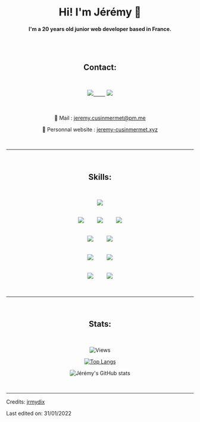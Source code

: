 <h1 align="center">Hi! I'm Jérémy 🙂</h1>
<h4 align="center">I'm a 20 years old junior web developer based in France.</h4>

<br><br><h2 align="center">Contact:</h2><br>

<div align="center">
<a href="https://www.linkedin.com/in/jeremy-cusinmermet/"><img src="https://img.shields.io/badge/-LinkedIn-0a66c2?style=for-the-badge&logo=linkedin&logoColor=fff&labelColor=282828">&nbsp;&nbsp;&nbsp;&nbsp;&nbsp;&nbsp;&nbsp;&nbsp;</a>
<a href="https://github.com/jrmydix"><img src="https://img.shields.io/badge/-Github-f0f6fc?style=for-the-badge&logo=github&logoColor=fff&labelColor=282828"></a>

<br><br>
📧 Mail : jeremy.cusinmermet@pm.me

🔗 Personnal website : [jeremy-cusinmermet.xyz](https://jeremy-cusinmermet.xyz)

</div><br>

<hr>

<br><h2 align="center">Skills:</h2><br>

<p>
<div align="center">
  <img src="https://img.shields.io/badge/-HTML-ff6600?style=for-the-badge&logo=html5&logoColor=ff6600&labelColor=282828">
  
  <br><img src="https://img.shields.io/badge/-CSS-264ee4?style=for-the-badge&logo=css3&logoColor=264ee4&labelColor=282828">&nbsp;&nbsp;&nbsp;&nbsp;&nbsp;&nbsp;&nbsp;&nbsp;
  <img src="https://img.shields.io/badge/-Sass-bf4080?style=for-the-badge&logo=sass&logoColor=bf4080&labelColor=282828">&nbsp;&nbsp;&nbsp;&nbsp;&nbsp;&nbsp;&nbsp;&nbsp;
  <img src="https://img.shields.io/badge/-Bootstrap-860afb?style=for-the-badge&logo=bootstrap&logoColor=860afb&labelColor=282828">

<br><img src="https://img.shields.io/badge/-JavaScript-f7df1e?style=for-the-badge&logo=javascript&logoColor=f7df1e&labelColor=282828">&nbsp;&nbsp;&nbsp;&nbsp;&nbsp;&nbsp;&nbsp;&nbsp;
<img src="https://img.shields.io/badge/-React-5cd9ff?style=for-the-badge&logo=react&logoColor=5cd9ff&labelColor=282828">

<br><img src="https://img.shields.io/badge/-PHP-787cb4?style=for-the-badge&logo=php&logoColor=787cb4&labelColor=282828">&nbsp;&nbsp;&nbsp;&nbsp;&nbsp;&nbsp;&nbsp;&nbsp;
<img src="https://img.shields.io/badge/-Symfony-fff?style=for-the-badge&logo=symfony&logoColor=fff&labelColor=282828">

<br><img src="https://img.shields.io/badge/-SQL-eee?style=for-the-badge&logo=mysql&logoColor=eee&labelColor=282828">&nbsp;&nbsp;&nbsp;&nbsp;&nbsp;&nbsp;&nbsp;&nbsp;
<img src="https://img.shields.io/badge/-Git-f05030?style=for-the-badge&logo=git&logoColor=f05030&labelColor=282828">

</div>
</p><br>

<hr>

<br><h2 align="center">Stats:</h2><br>

<div align="center">

![Views](https://komarev.com/ghpvc/?username=jrmydix&label=Profile+visitors:)

[![Top Langs](https://github-readme-stats.vercel.app/api/top-langs/?username=jrmydix&layout=compact&theme=dark)](https://github.com/jrmydix)

![Jérémy's GitHub stats](https://github-readme-stats.vercel.app/api?username=jrmydix&count_private=true&show_icons=true&theme=dark&hide=issues)

</div><br>

---

Credits: [jrmydix](https://github.com/jrmydix)

Last edited on: 31/01/2022
